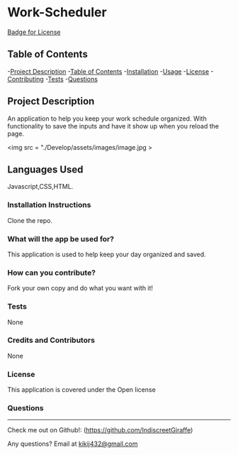 # Work-Scheduler
[Badge for License](https://img.shields.io/badge/license-Open-informational)
  
  ## Table of Contents
  -[Project Description](#projectDescription)
  -[Table of Contents](#tableofContents)
  -[Installation](#installation)
  -[Usage](#usage)
  -[License](#license)
  -[Contributing](#contributing)
  -[Tests](#tests)
  -[Questions](#questions)


  ## Project Description 
  An application to help you keep your work schedule organized. With functionality to save the inputs and have it show up when you reload the page.

  
  <img src = "./Develop/assets/images/image.jpg >

  
 
  ## Languages Used 
  Javascript,CSS,HTML.

  ### Installation Instructions
  Clone the repo.

  ### What will the app be used for? 
  This application is used to help keep your day organized and saved.

  ### How can you contribute?
  Fork your own copy and do what you want with it!

  ### Tests 
  None

  ### Credits and Contributors 
  None

  ### License
  This application is covered under the Open license
  

  ### Questions
  -------------------------------------------------------------------------------------------------------
  
  Check me out on Github!: (https://github.com/IndiscreetGiraffe) 
  
  Any questions? Email at kikij432@gmail.com
